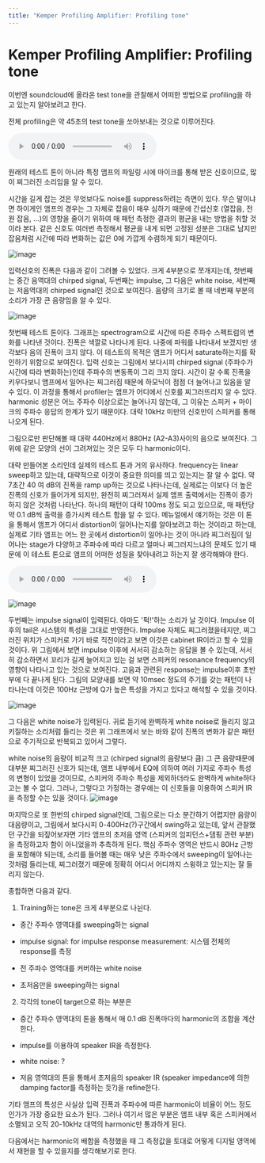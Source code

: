 ```yaml
---
title: "Kemper Profiling Amplifier: Profiling tone"
---
```

# Kemper Profiling Amplifier: Profiling tone


이번엔 soundcloud에 올라온 test tone을 관찰해서 어떠한 방법으로 profiling을 하고 있는지 알아보려고 한다.




전체 profiling은 약 45초의 test tone을 쏘아보내는 것으로 이루어진다.







![audio](c1d200a26167f57fcff8c75a4c824f88.mp3)





원래의 테스트 톤이 아니라 특정 앰프의 파일링 시에 마이크를 통해 받은 신호이므로, 많이 찌그러진 소리임을 알 수 있다.




시간을 길게 잡는 것은 무엇보다도 noise를 suppress하려는 측면이 있다. 무슨 말이냐면 하이게인 앰프의 경우는 그 자체로 잡음이 매우 심하기 때문에 간섭신호 (열잡음, 전원 잡음, ...)의 영향을 줄이기 위하여 매 패턴 측정한 결과의 평균을 내는 방법을 취할 것이라 본다. 같은 신호도 여러번 측정해서 평균을 내게 되면 고정된 성분은 그대로 남지만 잡음처럼 시간에 따라 변화하는 값은 0에 가깝게 수렴하게 되기 때문이다.






![image](920dea7c8f79a6ed32d4bbc9241e6a2a.png)

입력신호의 진폭은 다음과 같이 그려볼 수 있었다. 크게 4부분으로 쪼개지는데, 첫번째는 중간 음역대의 chirped signal, 두번째는 impulse, 그 다음은 white noise, 세번째는 저음역대의 chirped signal인 것으로 보여진다. 음량의 크기로 볼 때 네번째 부분의 소리가 가장 큰 음량임을 알 수 있다. 

![image](d6d6301278b349289d534c3f7b0f0c1c.png)

첫번째 테스트 톤이다. 그래프는 spectrogram으로 시간에 따른 주파수 스펙트럼의 변화를 나타낸 것이다. 진폭은 색깔로 나타나게 된다. 나중에 파워를 나타내서 보겠지만 생각보다 음의 진폭이 크지 않다. 이 테스트의 목적은 앰프가 어디서 saturate하는지를 확인하기 위함으로 보여진다. 입력 신호는 그림에서 보다시피 chirped signal (주파수가 시간에 따라 변화하는)인데 주파수의 변동폭이 그리 크지 않다. 시간이 갈 수록 진폭을 키우다보니 앰프에서 일어나는 찌그러짐 때문에 하모닉이 점점 더 늘어나고 있음을 알 수 있다. 이 과정을 통해서 profiler는 앰프가 어디에서 신호를 찌그러뜨리지 알 수 있다. harmonic 성분은 어느 주파수 이상으로는 늘어나지 않는데, 그 이유는 스피커 + 마이크의 주파수 응답의 한계가 있기 때문이다. 대략 10kHz 미만의 신호만이 스피커를 통해 나오게 된다.




그림으로만 판단해볼 때 대략 440Hz에서 880Hz (A2-A3)사이의 음으로 보여진다. 그 위에 같은 모양의 선이 그려져있는 것은 모두 다 harmonic이다. 




대략 만들어본 소리인데 실제의 테스트 톤과 거의 유사하다. frequency는 linear sweep하고 있는데, 대략적으로 이것이 중요한 의미를 띄고 있는지는 잘 알 수 없다. 약 7초간 40 여 dB의 진폭을 ramp up하는 것으로 나타나는데, 실제로는 이보다 더 높은 진폭의 신호가 들어가게 되지만, 완전히 찌그러져서 실제 앰프 출력에서는 진폭이 증가하지 않은 것처럼 나타난다. 하나의 패턴이 대략 100ms 정도 되고 있으므로, 매 패턴당 약 0.1 dB씩 출력을 증가시켜 테스트 함을 알 수 있다. 메뉴얼에서 얘기하는 것은 이 톤을 통해서 앰프가 어디서 distortion이 일어나는지를 알아보려고 하는 것이라고 하는데, 실제로 기타 앰프는 어느 한 곳에서 distortion이 일어나는 것이 아니라 찌그러짐이 일어나는 stage가 다양하고 주파수에 따라 다르고 얼마나 찌그러지느냐의 문제도 있기 때문에 이 테스트 톤으로 앰프의 어떠한 성질을 찾아내려고 하는지 잘 생각해봐야 한다.







![audio](1b24bcce5dbe5d464bd41872033f4bd2.mp3)










![image](a849001bb0b3b2af15ffc8b17e0fb5df.png)




두번째는 impulse signal이 입력된다. 아마도 '퍽!'하는 소리가 날 것이다. Impulse 이후의 tail은 시스템의 특성을 그대로 반영한다. Impulse 자체도 찌그러졌을테지만, 찌그러진 위치가 스피커로 가기 바로 직전이라고 보면 이것은 cabinet IR이라고 할 수 있을 것이다. 위 그림에서 보면 impulse 이후에 서서히 감소하는 응답을 볼 수 있는데, 서서히 감소하면서 꼬리가 길게 늘어지고 있는 걸 보면 스피커의 resonance frequency의 영향이 나타나고 있는 것으로 보여진다. 고음과 관련된 response는 impulse이후 초반부에 다 끝나게 된다. 그림의 모양새를 보면 약 10msec 정도의 주기를 갖는 패턴이 나타나는데 이것은 100Hz 근방에 Q가 높은 특성을 가지고 있다고 해석할 수 있을 것이다.




![image](4c0b58060efadf84ee9ade330a147e84.png)

그 다음은 white noise가 입력된다. 귀로 듣기에 완벽하게 white noise로 들리지 않고 키질하는 소리처럼 들리는 것은 위 그래프에서 보는 바와 같이 진폭의 변화가 같은 패턴으로 주기적으로 반복되고 있어서 그렇다. 




white noise의 음량이 비교적 크고 (chirped signal의 음량보다 큼) 그 큰 음량때문에 대부분 찌그러진 신호가 되는데, 앰프 내부에서 EQ에 의하여 여러 가지로 주파수 특성의 변형이 있었을 것이므로, 스피커의 주파수 특성을 제외하더라도 완벽하게 white하다고는 볼 수 없다. 그러나, 그렇다고 가정하는 경우에는 이 신호들을 이용하여 스피커 IR을 측정할 수는 있을 것이다.
![image](202c90ecbd225aba709c7ba74703b498.png)

마지막으로 또 한번의 chirped signal인데, 그림으로는 다소 분간하기 어렵지만 음량이 대음량이고, 그림에서 보다시피 0-400Hz(?)구간에서 swing하고 있는데, 앞서 관찰했던 구간을 되짚어보자면 기타 앰프의 초저음 영역 (스피커의 임피던스+댐핑 관련 부분)을 측정하고자 함이 아니었을까 추측하게 된다. 핵심 주파수 영역은 반드시 80Hz 근방을 포함해야 되는데, 소리를 들어볼 때는 매우 낮은 주파수에서 sweeping이 일어나는 것처럼 들리는데, 찌그러졌기 때문에 정확히 어디서 어디까지 스윙하고 있는지는 잘 들리지 않는다. 





종합하면 다음과 같다.




1) Training하는 tone은 크게 4부분으로 나뉜다. 

- 중간 주파수 영역대를 sweeping하는 signal

- impulse signal: for impulse response measurement: 시스템 전체의 response를 측정

- 전 주파수 영역대를 커버하는 white noise

- 초저음만을 sweeping하는 signal




2) 각각의 tone이 target으로 하는 부분은

- 중간 주파수 영역대의 톤을 통해서 매 0.1 dB 진폭마다의 harmonic의 조합을 계산한다. 

- impulse를 이용하여 speaker IR을 측정한다.

- white noise: ?

- 저음 영역대의 톤을 통해서 초저음의 speaker IR (speaker impedance에 의한 damping factor를 측정하는 듯?)을 refine한다.




기타 앰프의 특성은 사실상 입력 진폭과 주파수에 따른 harmonic이 비율이 어느 정도인가가 가장 중요한 요소가 된다. 그러나 여기서 많은 부분은 앰프 내부 혹은 스피커에서 소멸되고 오직 20-10kHz 대역의 harmonic만 통과하게 된다. 




다음에서는 harmonic의 배합을 측정했을 때 그 측정값을 토대로 어떻게 디지털 영역에서 재현을 할 수 있을지를 생각해보기로 한다. 















